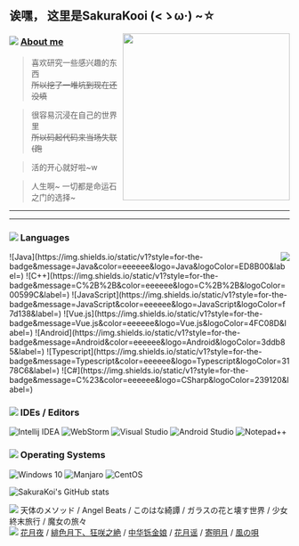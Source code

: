 ## 诶嘿， 这里是SakuraKooi (<ゝω·) ~☆

<img align="right" src="https://cdn.jsdelivr.net/gh/SakuraKoi/SakuraKoi/illust_87341761_20210317_181450.png" width='300px'>

### ![](https://cdn.jsdelivr.net/gh/primer/octicons/icons/comment-24.svg) [About me](http://music.163.com/song?id=1494001389)
> 喜欢研究一些感兴趣的东西\
> <s>所以挖了一堆坑到现在还没填</s>

> 很容易沉浸在自己的世界里\
> <s>所以码起代码来当场失联 (跑</s>

> 活的开心就好啦~w

> 人生啊~ 一切都是命运石之门的选择~
---
---
### ![](https://cdn.jsdelivr.net/gh/primer/octicons/icons/code-24.svg) Languages
<img align="right" src="https://github-readme-stats.vercel.app/api/top-langs/?username=sakurakoi&layout=compact">
![Java](https://img.shields.io/static/v1?style=for-the-badge&message=Java&color=eeeeee&logo=Java&logoColor=ED8B00&label=)
![C++](https://img.shields.io/static/v1?style=for-the-badge&message=C%2B%2B&color=eeeeee&logo=C%2B%2B&logoColor=00599C&label=)
![JavaScript](https://img.shields.io/static/v1?style=for-the-badge&message=JavaScript&color=eeeeee&logo=JavaScript&logoColor=f7d138&label=)
![Vue.js](https://img.shields.io/static/v1?style=for-the-badge&message=Vue.js&color=eeeeee&logo=Vue.js&logoColor=4FC08D&label=)
![Android](https://img.shields.io/static/v1?style=for-the-badge&message=Android&color=eeeeee&logo=Android&logoColor=3ddb85&label=)
![Typescript](https://img.shields.io/static/v1?style=for-the-badge&message=Typescript&color=eeeeee&logo=Typescript&logoColor=3178C6&label=)
![C#](https://img.shields.io/static/v1?style=for-the-badge&message=C%23&color=eeeeee&logo=CSharp&logoColor=239120&label=)

### ![](https://cdn.jsdelivr.net/gh/primer/octicons/icons/rocket-24.svg) IDEs / Editors
![Intellij IDEA](https://img.shields.io/static/v1?style=for-the-badge&message=Intellij%20IDEA&color=eeeeee&logo=IntellijIDEA&logoColor=000000&label=)
![WebStorm](https://img.shields.io/static/v1?style=for-the-badge&message=WebStorm&color=eeeeee&logo=Webstorm&logoColor=000000&label=)
![Visual Studio](https://img.shields.io/static/v1?style=for-the-badge&message=Visual%20Studio&color=eeeeee&logo=VisualStudio&logoColor=5C2D91&label=)
![Android Studio](https://img.shields.io/static/v1?style=for-the-badge&message=Android%20Studio&color=eeeeee&logo=AndroidStudio&logoColor=3DDC84&label=)
![Notepad++](https://img.shields.io/static/v1?style=for-the-badge&message=Notepad%2B%2B&color=eeeeee&logo=Notepad%2B%2B&logoColor=90E59A&label=)

### ![](https://cdn.jsdelivr.net/gh/primer/octicons/icons/device-desktop-24.svg) Operating Systems
![Windows 10](https://img.shields.io/static/v1?style=for-the-badge&message=Windows%2010&color=eeeeee&logo=Windows&logoColor=0078D6&label=)
![Manjaro](https://img.shields.io/static/v1?style=for-the-badge&message=Manjaro&color=eeeeee&logo=Manjaro&logoColor=35BF5C&label=)
![CentOS](https://img.shields.io/static/v1?style=for-the-badge&message=CentOS&color=eeeeee&logo=CentOS&logoColor=262577&label=)


![](https://github-readme-stats.vercel.app/api?username=sakurakoi&count_private=true&show_icons=true "SakuraKoi's GitHub stats")

![](https://cdn.jsdelivr.net/gh/primer/octicons/icons/heart-16.svg) 天体のメソッド / Angel Beats / このはな綺譚 / ガラスの花と壊す世界 / 少女終末旅行 / 魔女の旅々\
![](https://cdn.jsdelivr.net/gh/primer/octicons/icons/star-16.svg) [花月夜](http://music.163.com/song?id=28928723) / [緋色月下、狂咲之絶](http://music.163.com/song?id=437250672) / [中华铄金娘](http://music.163.com/song?id=420401134) / [花月谣](http://music.163.com/song?id=1312663429) / [寄明月](http://music.163.com/song?id=511917431) / [風の唄](http://music.163.com/song?id=523035658)
